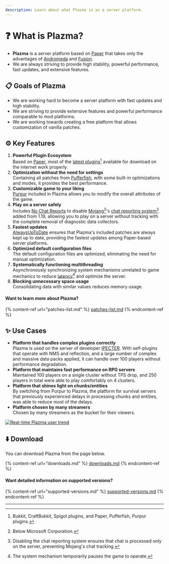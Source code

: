 ```yaml
---
description: Learn about what Plazma is as a server platform.
---
```


# ❓ What is Plazma?

- **Plazma** is a server platform based on [Paper](https://github.com/PaperMC/Paper) that takes only the advantages of [Andromeda](https://github.com/EarendelArchived/Andromeda) and [Fusion](https://github.com/RuinedTechnologyUnify/Fusion).
- We are always striving to provide high stability, powerful performance, fast updates, and extensive features.

## 📋 Goals of Plazma <a href="#id-1" id="id-1"></a>

- We are working hard to become a server platform with fast updates and high stability.
- We are striving to provide extensive features and powerful performance comparable to mod platforms.
- We are working towards creating a free platform that allows customization of vanilla patches.

## ⚙️ Key Features <a href="#id-2" id="id-2"></a>

1. **Powerful Plugin Ecosystem**\
   Based on [Paper](https://github.com/PaperMC/Paper),
   most of the [latest plugins](#user-content-fn-1)[^1] available for download on the internet work properly.
2. **Optimization without the need for settings**\
   Containing all patches from [Pufferfish](https://github.com/pufferfish-gg/Pufferfish),
   with some built-in optimizations and modes, it provides the best performance.
3. **Customizable game to your liking**\
   [Purpur](https://github.com/PurpurMC/Purpur) included in Plazma allows you to
   modify the overall attributes of the game.
4. **Play on a server safely**\
   Includes [No Chat Reports](https://github.com/Aizistral-Studios/No-Chat-Reports) to disable
   [Mojang](#user-content-fn-2)[^2]'s [chat reporting system](#user-content-fn-3)[^3] added from 1.19,
   allowing you to play on a server without tracking with the complete removal of diagnostic data collectors.
5. **Fastest updates**\
   [AlwaysUpToDate](https://github.com/PlazmaMC/AlwaysUpToDate) ensures that Plazma's included patches are always kept up to date, providing the fastest updates among Paper-based server platforms.
6. **Optimized default configuration files**\
   The default configuration files are optimized, eliminating the need for manual optimization.
7. **Systematically functioning multithreading**\
   Asynchronously synchronizing system mechanisms unrelated to game mechanics to reduce [latency](#user-content-fn-4)[^4] and optimize the server.
8. **Blocking unnecessary space usage**\
   Consolidating data with similar values reduces memory usage.

#### Want to learn more about Plazma? <a href="#etc-1" id="etc-1"></a>

{% content-ref url="patches-list.md" %}
[patches-list.md](patches-list.md)
{% endcontent-ref %}

## ✨ Use Cases <a href="#id-3" id="id-3"></a>

- **Platform that handles complex plugins correctly**\
  Plazma is used on the server of developer [IPECTER](https://github.com/IPECTER).
  With self-plugins that operate with NMS and reflection, and a large number of complex and massive data packs applied,
  it can handle over 100 players without performance degradation.
- **Platform that maintains fast performance on RPG servers**\
  Maintained 100 players on a single cluster without TPS drop, and
  250 players in total were able to play comfortably on 4 clusters.
- **Platform that shines light on chunks/entities**\
  By switching from Purpur to Plazma, the platform for survival servers that previously experienced delays in processing chunks and entities,
  was able to reduce most of the delays.
- **Platform chosen by many streamers**\
  Chosen by many streamers as the bucket for their viewers.

<a href="https://bstats.org/plugin/server-implementation/Plazma/18047">
   <img src="https://badge.plazmamc.org/internal/bstats" alt="Real-time Plazma user trend">
</a>

## ⬇️ Download

You can download Plazma from the page below.

{% content-ref url="downloads.md" %}
[downloads.md](downloads.md)
{% endcontent-ref %}

#### Want detailed information on supported versions?

{% content-ref url="supported-versions.md" %}
[supported-versions.md](supported-versions.md)
{% endcontent-ref %}

***

[^1]: Bukkit, CraftBukkit, Spigot plugins, and Paper, Pufferfish, Purpur plugins.

[^2]: Below Microsoft Corporation.

[^3]: Disabling the chat reporting system ensures that chat is processed only on the server, preventing Mojang's chat tracking.

[^4]: The system mechanism temporarily pauses the game to operate.
